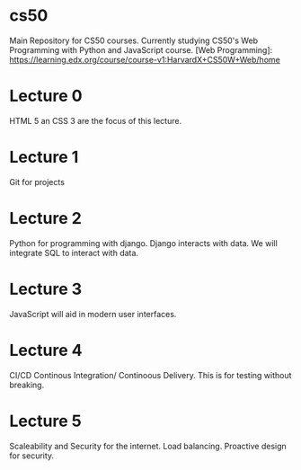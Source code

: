 # cs50
Main Repository for CS50 courses. Currently studying CS50's Web Programming with Python and JavaScript course. [Web Programming]: https://learning.edx.org/course/course-v1:HarvardX+CS50W+Web/home

# Lecture 0
HTML 5 an CSS 3 are the focus of this lecture.

# Lecture 1
Git for projects

# Lecture 2
Python for programming with django. Django interacts with data. We will integrate SQL to interact with data.

# Lecture 3
JavaScript will aid in modern user interfaces.

# Lecture 4
CI/CD Continous Integration/ Continoous Delivery. This is for testing without breaking.

# Lecture 5
Scaleability and Security for the internet. Load balancing. Proactive design for security.

